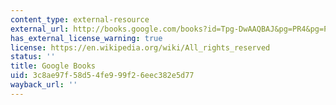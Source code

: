 ```yaml
---
content_type: external-resource
external_url: http://books.google.com/books?id=Tpg-DwAAQBAJ&pg=PR4&pg=PAfrontcover
has_external_license_warning: true
license: https://en.wikipedia.org/wiki/All_rights_reserved
status: ''
title: Google Books
uid: 3c8ae97f-58d5-4fe9-99f2-6eec382e5d77
wayback_url: ''
---
```

